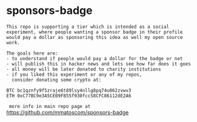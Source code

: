 # sponsors-badge

```This repo is supporting a tier which is intended as a social experiment, where people wanting a sponsor badge in their profile would pay a dollar as sponsoring this idea as well my open source work.```
```
The goals here are:
- to understand if people would pay a dollar for the badge or not
- will publish this in hacker news and lets see how far does it goes
- all money will be later donated to charity institutions
- if you liked this experiment or any of my repos,
  consider donating some crypto at:

BTC bc1qznfy9f5zraje6t89lsy4nllg8pq74u062zvwv3
ETH 0xC77BC9e3A5CE09F855f930fcc58CFC86112dE2A6
```
``` more info in main repo page at``` https://github.com/mmatoscom/sponsors-badge